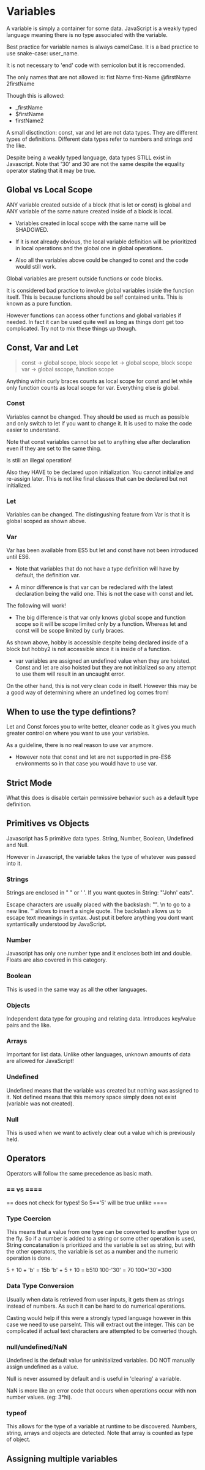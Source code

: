 # Variables

A variable is simply a container for some data. JavaScript is a weakly typed language meaning there is no type associated with the variable.

Best practice for variable names is always camelCase. It is a bad practice to use snake-case: user_name.

It is not necessary to 'end' code with semicolon but it is reccomended.

The only names that are not allowed is:
fist Name
first-Name
@firstName
2firstName

Though this is allowed:

- \_firstName
- $firstName
- firstName2

A small disctinction: const, var and let are not data types. They are different types of definitions. Different data types refer to numbers and strings and the like.

Despite being a weakly typed language, data types STILL exist in Javascript. Note that '30' and 30 are not the same despite the equality operator stating that it may be true.

## Global vs Local Scope

ANY variable created outside of a block (that is let or const) is global and ANY variable of the same nature created inside of a block is local.

- Variables created in local scope with the same name will be SHADOWED.

<script>
let thisName="Max";

function Main(){
  let thisName = "John";
  let age = 13;
  console.log(thisName, age); // Output: John 13
}

console.log(thisName); // Output: Max

console.log(age); //will produce error

Main();
</script>

- If it is not already obvious, the local variable definition will be prioritized in local operations and the global one in global operations.

- Also all the variables above could be changed to const and the code would still work.

Global variables are present outside functions or code blocks.

It is considered bad practice to involve global variables inside the function itself. This is because functions should be self contained units. This is known as a pure function.

However functions can access other functions and global variables if needed. In fact it can be used quite well as long as things dont get too complicated. Try not to mix these things up though.

## Const, Var and Let

> const -> global scope, block scope
> let -> global scope, block scope
> var -> global sscope, function scope

Anything within curly braces counts as local scope for const and let while only function counts as local scope for var. Everything else is global.

### Const

Variables cannot be changed. They should be used as much as possible and only switch to let if you want to change it. It is used to make the code easier to understand.

Note that const variables cannot be set to anything else after declaration even if they are set to the same thing.

<script>
const max=30;
max=30;
</script>

Is still an illegal operation!

Also they HAVE to be declared upon initialization. You cannot initialize and re-assign later. This is not like final classes that can be declared but not initialized.

### Let

Variables can be changed. The distingushing feature from Var is that it is global scoped as shown above.

### Var

Var has been available from ES5 but let and const have not been introduced until ES6.

- Note that variables that do not have a type definition will have by default, the definition var.

* A minor difference is that var can be redeclared with the latest declaration being the valid one. This is not the case with const and let.

The following will work!

<script>
var thisName="Max";
var thisName="Pax";

console.log(thisName);
</script>

- The big difference is that var only knows global scope and function scope so it will be scope limited only by a function. Whereas let and const will be scope limited by curly braces. 

<script>
var thisName = "Max";

if (thisName === "Max") {
  var hobby = "cooking";
}

function Main() {
  let thisName = "John";
  let age = 13;
  var hobby2 = "cooking";
  console.log(thisName, age); // Output: John 13
}

Main();

console.log(thisName, hobby); // Output: Max cooking

console.log(thisName, hobby2); // will not work
</script>

As shown above, hobby is accessible despite being declared inside of a block but hobby2 is not accessible since it is inside of a function.

- var variables are assigned an undefined value when they are hoisted. Const and let are also hoisted but they are not initialized so any attempt to use them will result in an uncaught error.

<script>
console.log(password); // Output: undefined
console.log(username); // Output: Error

var password = 1234;
let userName="Max";
</script>

On the other hand, this is not very clean code in itself. However this may be a good way of determining where an undefined log comes from!

## When to use the type defintions?

Let and Const forces you to write better, cleaner code as it gives you much greater control on where you want to use your variables.

As a guideline, there is no real reason to use var anymore.

- However note that const and let are not supported in pre-ES6 environments so in that case you would have to use var.

## Strict Mode

<script>
// 'use strict';

userName = 'jack';

console.log(userName);
</script>

What this does is disable certain permissive behavior such as a default type definition.

## Primitives vs Objects

Javascript has 5 primitive data types. String, Number, Boolean, Undefined and Null.

However in Javascript, the variable takes the type of whatever was passed into it.

### Strings

Strings are enclosed in " " or ' '. If you want quotes in String: "'John' eats".

Escape characters are usually placed with the backslash: "\". \n to go to a new line. \'' allows to insert a single quote. The backslash allows us to escape text meanings in syntax. Just put it before anything you dont want syntantically understood by JavaScript.

### Number

Javascript has only one number type and it encloses both int and double. Floats are also covered in this category.

### Boolean

This is used in the same way as all the other languages.

### Objects

Independent data type for grouping and relating data. Introduces key/value pairs and the like.

### Arrays

Important for list data. Unlike other languages, unknown amounts of data are allowed for JavaScript!

### Undefined

Undefined means that the variable was created but nothing was assigned to it. Not defined means that this memory space simply does not exist (variable was not created).

### Null

This is used when we want to actively clear out a value which is previously held. 

## Operators

Operators will follow the same precedence as basic math.

### == vs ====

== does not check for types! So 5=='5' will be true unlike ====

### Type Coercion

This means that a value from one type can be converted to another type on the fly. So if a number is added to a string or some other operation is used, String concatanation is prioritized and the variable is set as string, but with the other operators, the variable is set as a number and the numeric operation is done.

5 + 10 + 'b' = 15b
'b' + 5 + 10 = b510
100-'30' = 70
100\*'30'=300

### Data Type Conversion

Usually when data is retrieved from user inputs, it gets them as strings instead of numbers. As such it can be hard to do numerical operations.

Casting would help if this were a strongly typed language however in this case we need to use parseInt. This will extract out the integer. This can be complicated if actual text characters are attempted to be converted though.

<script>
//convert string to integer
parseInt(value);
//convert to float (decimal numbers)
parseFloat(value);
//convert integer to string
value.toString();
</script>

### null/undefined/NaN

Undefined is the default value for uninitialized variables. DO NOT manually assign undefined as a value.

Null is never assumed by default and is useful in 'clearing' a variable.

NaN is more like an error code that occurs when operations occur with non number values. (eg: 3\*hi).

### typeof

This allows for the type of a variable at runtime to be discovered. Numbers, string, arrays and objects are detected. Note that array is counted as type of object.

## Assigning multiple variables

<script>
//assign to different variables
let name1="Jack", name2="Jill";
//assign to the same variable
let name1,name2;
name1=name2="James";
</script>
